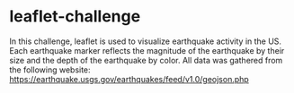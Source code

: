 # leaflet-challenge
In this challenge, leaflet is used to visualize earthquake activity in the US. Each earthquake marker reflects the magnitude of the earthquake by their size and the depth of the earthquake by color. All data was gathered from the following website: https://earthquake.usgs.gov/earthquakes/feed/v1.0/geojson.php

